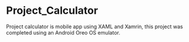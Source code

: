 # Project_Calculator

Project calculator is mobile app using XAML and Xamrin, this project was completed using an Android Oreo OS emulator. 
